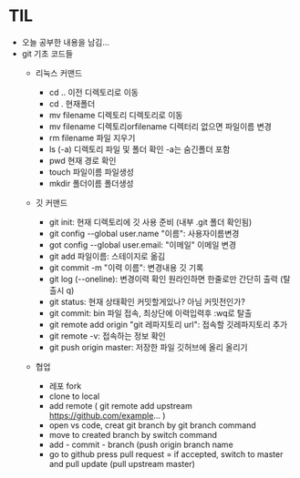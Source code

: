 # TIL
- 오늘 공부한 내용을 남김...
- git 기초 코드들
    - 리눅스 커맨드
        - cd .. 이전 디렉토리로 이동
        - cd . 현재폴더
        - mv filename 디렉토리 디렉토리로 이동
        - mv filename 디렉토리orfilename 디렉터리 없으면 파일이름 변경
        - rm filename 파일 지우기
        - ls (-a) 디렉토리 파일 및 폴더 확인 -a는 숨긴폴더 포함
        - pwd 현재 경로 확인
        - touch 파일이름 파일생성
        - mkdir 폴더이름 폴더생성

    - 깃 커맨드
        - git init: 현재 디렉토리에 깃 사용 준비 (내부 .git 폴더 확인됨)
        - git config --global user.name "이름": 사용자이름변경
        - got config --global user.email: "이메일" 이메일 변경
        - git add 파일이름: 스테이지로 옮김
        - git commit -m "이력 이름": 변경내용 깃 기록
        - git log (--oneline): 변경이력 확인 원라인하면 한줄로만 간단히 출력 (탈출시 q)
        - git status: 현재 상태확인 커밋할게있나? 아님 커밋전인가?
        - git commit: bin 파일 접속, 최상단에 이력입력후 :wq로 탈출
        - git remote add origin "git 레파지토리 url": 접속할 깃레파지토리 추가
        - git remote -v: 접속하는 정보 확인
        - git push origin master: 저장한 파일 깃허브에 올리 올리기
    - 협업
        - 레포 fork
        - clone to local
        - add remote ( git remote add upstream https://github.com/example... )
        - open vs code, creat git branch by git branch command
        - move to created branch by switch command
        - add - commit - branch (push origin branch name
        - go to github press pull request
        = if accepted, switch to master and pull update (pull upstream master)
